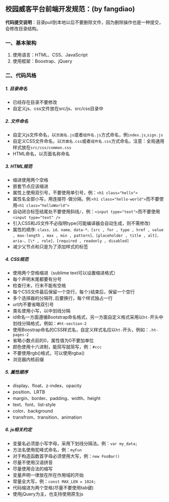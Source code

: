 ## 校园威客平台前端开发规范：(by fangdiao)

**代码提交说明**：目录pull到本地以后不要删除文件，因为删除操作也是一种提交，会修改目录结构。

### 一、基本架构

1. 使用语言：HTML、CSS、JavaScript
2. 使用框架：Boostrap、jQuery

### 二、代码风格

##### 1. 目录命名

 * 已经存在目录不要修改
 * 自定义js、css文件放在src/js、src/css目录中

##### 2. 文件命名
 * 自定义js文件命名，以`页面名.js`或者`组件名.js`方式命名，例`index.js`,`sign.js`
 * 自定义CSS文件命名，以`页面名.css`或者`组件名.css`方式命名，注意：全局通用样式放在`src/css/common.css`
 * HTML命名，以页面名称命名

##### 3. HTML规范
 * 缩进使用两个空格
 * 嵌套节点应该缩进
 * 属性上使用双引号，不要使用单引号，例：`<h1 class="hello">`
 * 属性名全部小写，用连接符`-`做分隔，例:`<h1 class="hello-world">`而不要使用`<h1 class="helloWorld">`
 * 自动闭合标签结尾处不要使用斜线`/`，例：`<input type="text">`而不要使用`<input type="text" />`
 * 引入CSS和JS文件不必指明type(可能编译器会自动生成，则不需修改)
 * 属性的顺序: ```class、id、name、data-*、[src , for , type , href , value , max-length , max , min , pattern]、[placeholder , title , alt]、aria-、[\* , role]、[required , readonly , disabled]```
 * 减少父节点和只是为了添加样式的标签

##### 4. CSS规范

 * 使用两个空格缩进（sublime text可以设置缩进格式）
 * 每个声明末尾都要有分号
 * 检查行末，行末不能有空格
 * 每个CSS文件最后保留一个空行，每个`}`结束后，保留一个空行
 * 多个选择器的分隔符`,`后要换行，每个样式独占一行
 * url内不要省略双引号
 * 类名使用小写，以中划线分隔
 * id命名一方面遵循Bootstrap命名格式，另一方面自定义格式采用以`ht-`开头中划线分隔格式，例如：`#ht-section-2`
 * 使用Boostrap命名的CSS样式名，自定义样式名应以`ht-`开头，例如：`.ht-pages-2`
 * 省略小数点前的0，属性值为0不要加单位
 * 颜色使用十六进制，能简写就简写，例：`#ccc`
 * 不要使用rgb()格式，可以使用rgba()
 * 浏览器内核前缀

##### 5. 属性顺序

 * display、float、z-index、opacity
 * position、LRTB
 * margin、border、padding、width、height
 * text、font、list-style
 * color、background
 * transfrom、transition、animation

##### 6. js相关约定

 * 变量名必须是小写字母，采用下划线分隔法。例：`var my_data;`
 * 方法名使用驼峰式命名，例：`myFun`
 * 对于构造函数首字母必须使用大写，例：`new FooBar()`
 * 尽量不使用汉语拼音
 * 尽量使用合法的缩写
 * 变量声明一律放在所在作用域的开始
 * 常量全大写，例：`const MAX_LEN = 1024;`
 * 代码缩进为两个空格(尽量不要使用tab键)
 * 使用jQuery为主，也支持使用原生js